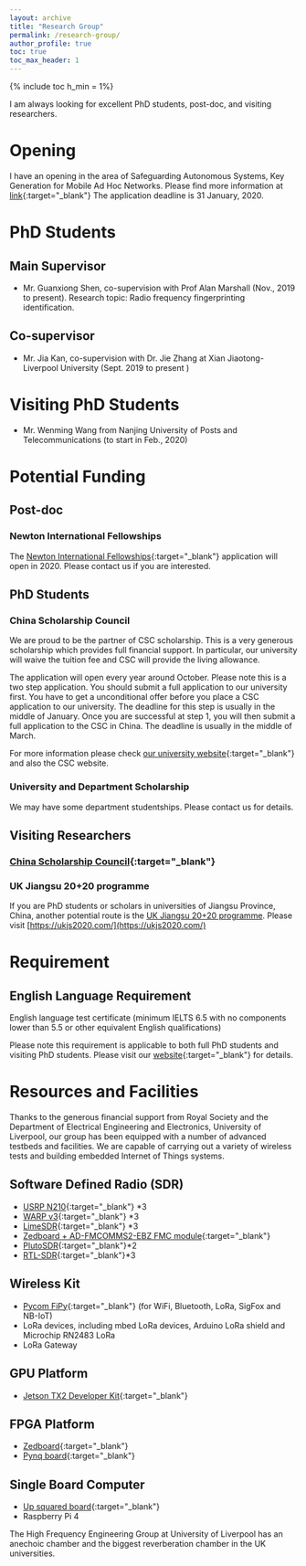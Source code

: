 ```yaml
---
layout: archive
title: "Research Group"
permalink: /research-group/
author_profile: true
toc: true
toc_max_header: 1
---
```


{% include toc h_min = 1%}

I am always looking for excellent PhD students, post-doc, and visiting researchers.

# Opening
I have an opening in the area of Safeguarding Autonomous Systems, Key Generation for Mobile Ad Hoc Networks. Please find more information at [link](https://www.liverpool.ac.uk/study/postgraduate-research/studentships/key-generation-for-mobile-ad-hoc-networks/){:target="_blank"} The application deadline is 31 January, 2020.

# PhD Students
## Main Supervisor
* Mr. Guanxiong Shen, co-supervision with Prof Alan Marshall (Nov., 2019 to present). Research topic: Radio frequency fingerprinting identification.

## Co-supervisor
* Mr. Jia Kan, co-supervision with Dr. Jie Zhang at Xian Jiaotong-Liverpool University (Sept. 2019 to present )

# Visiting PhD Students
* Mr. Wenming Wang from Nanjing University of Posts and Telecommunications (to start in Feb., 2020)

# Potential Funding
## Post-doc

### Newton International Fellowships
The [Newton International Fellowships](https://royalsociety.org/grants-schemes-awards/grants/newton-international/){:target="_blank"} application will open in 2020. Please contact us if you are interested.

## PhD Students
### China Scholarship Council
We are proud to be the partner of CSC scholarship. This is a very generous scholarship which provides full financial support. In particular, our university will waive the tuition fee and CSC will provide the living allowance.

The application will open every year around October. Please note this is a two step application. You should submit a full application to our university first. You have to get a unconditional offer before you place a CSC application to our university. The deadline for this step is usually in the middle of January. Once you are successful at step 1, you will then submit a full application to the CSC in China. The deadline is usually in the middle of March.

For more information please check [our university website](https://www.liverpool.ac.uk/study/postgraduate-research/fees-and-funding/scholarships-and-awards/the-university-of-liverpool-and-china-scholarship-council-awards/){:target="_blank"} and also the CSC website.

### University and Department Scholarship
We may have some department studentships. Please contact us for details.

## Visiting Researchers
### [China Scholarship Council](https://www.liverpool.ac.uk/study/postgraduate-research/fees-and-funding/scholarships-and-awards/the-university-of-liverpool-and-china-scholarship-council-awards/){:target="_blank"}

### UK Jiangsu 20+20 programme
If you are PhD students or scholars in universities of Jiangsu Province, China, another potential route is the [UK Jiangsu 20+20 programme](https://junqing-zhang.github.io/posts/2019/04/blog-post-uk-jiangsu-collaboration/). Please visit [https://ukjs2020.com/](https://ukjs2020.com/)

# Requirement
## English Language Requirement
English language test certificate (minimum IELTS 6.5 with no components lower than 5.5 or other equivalent English qualifications)

Please note this requirement is applicable to both full PhD students and visiting PhD students. Please visit our [website](https://www.liverpool.ac.uk/study/international/apply/english-language/){:target="_blank"} for details.

# Resources and Facilities
Thanks to the generous financial support from Royal Society and the Department of Electrical Engineering and Electronics, University of Liverpool, our group has been equipped with a number of advanced testbeds and facilities. We are capable of carrying out a variety of wireless tests and building embedded Internet of Things systems.

## Software Defined Radio (SDR)
* [USRP N210](https://www.ettus.com/all-products/un210-kit/){:target="_blank"} *3
* [WARP v3](https://www.warpproject.org/trac){:target="_blank"} *3
* [LimeSDR](https://www.crowdsupply.com/lime-micro/limesdr){:target="_blank"} *3
* [Zedboard + AD-FMCOMMS2-EBZ FMC module](http://zedboard.org/product/zedboard-sdr-ii-evaluation-kit){:target="_blank"}
* [PlutoSDR](https://www.analog.com/en/design-center/evaluation-hardware-and-software/evaluation-boards-kits/adalm-pluto.html){:target="_blank"}*2
* [RTL-SDR](https://www.rtl-sdr.com/about-rtl-sdr/){:target="_blank"}*3

## Wireless Kit
* [Pycom FiPy](https://pycom.io/product/fipy/){:target="_blank"} (for WiFi, Bluetooth, LoRa, SigFox and NB-IoT)
* LoRa devices, including mbed LoRa devices, Arduino LoRa shield and Microchip RN2483 LoRa
* LoRa Gateway


## GPU Platform
* [Jetson TX2 Developer Kit](https://developer.nvidia.com/embedded/jetson-tx2-developer-kit){:target="_blank"}

## FPGA Platform
* [Zedboard](http://zedboard.org/product/zedboard){:target="_blank"}
* [Pynq board](http://www.pynq.io/){:target="_blank"}

## Single Board Computer
* [Up squared board](https://up-board.org/upsquared/specifications/){:target="_blank"}
* Raspberry Pi 4

The High Frequency Engineering Group at University of Liverpool has an anechoic chamber and the biggest reverberation chamber in the UK universities.
